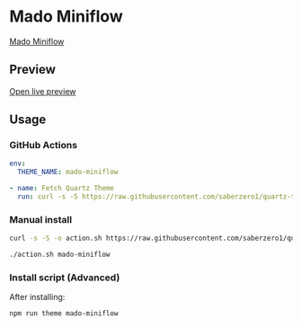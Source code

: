 # Mado Miniflow

[Mado Miniflow](https://github.com/hydescarf/Obsidian-Theme-Mado-Miniflow)

## Preview

[Open live preview](https://quartz-themes.github.io/mado-miniflow/)

## Usage

### GitHub Actions

```yaml
env:
  THEME_NAME: mado-miniflow
```

```yaml
- name: Fetch Quartz Theme
  run: curl -s -S https://raw.githubusercontent.com/saberzero1/quartz-themes/master/action.sh | bash -s -- $THEME_NAME
```

### Manual install

```bash
curl -s -S -o action.sh https://raw.githubusercontent.com/saberzero1/quartz-themes/master/action.sh

./action.sh mado-miniflow
```

### Install script (Advanced)

After installing:

```bash
npm run theme mado-miniflow
```
